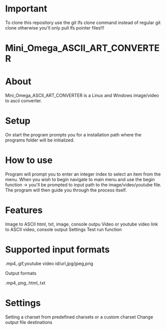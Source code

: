 # Important
To clone this repository use the git lfs clone command instead of regular git clone otherwise you'll only pull lfs pointer files!!!


# Mini_Omega_ASCII_ART_CONVERTER

# About
 
Mini_Omega_ASCII_ART_CONVERTER is a Linux and Windows image/video to ascii converter.
 
# Setup
 
On start the program prompts you for a installation path where the programs folder will be initialized.
 
# How to use
 
Program will prompt you to enter an integer index to select an item from the menu.
When you wish to begin navigate to main menu and use the begin function -> you'll be prompted to input path to the image/video/youtube file.
The program will then guide you through the process itself.

 # Features
 
Image to ASCII html, txt, image, console outpu
Video or youtube video link to ASCII video, console output
Settings
Test run function

 # Supported input formats
 
.mp4,.gif,youtube video id/url,jpg/jpeg,png

 Output formats
 
.mp4,.png,.html,.txt

# Settings
 
Setting a charset from predefined charsets or a custom charset
Change output file destinations
